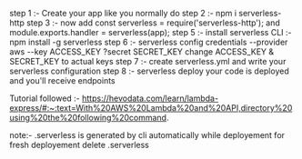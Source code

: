 step 1 :- Create your app like you normally do
step 2 :- npm i serverless-http
step 3 :- now add 
const serverless = require('serverless-http');
and
module.exports.handler = serverless(app);
step 5 :- install serverless CLI :-  npm install -g serverless
step 6 :-  serverless config credentials --provider aws --key ACCESS_KEY ?secret SECRET_KEY 
change ACCESS_KEY & SECRET_KEY to actual keys
step 7 :- create serverless.yml
and write your serverless configuration
step 8 :-  serverless deploy
your code is deployed and you'll receive endpoints


Tutorial followed :- https://hevodata.com/learn/lambda-express/#:~:text=With%20AWS%20Lambda%20and%20API,directory%20using%20the%20following%20command.


note:- .serverless is generated by cli automatically while deployement for fresh deployement delete .serverless 